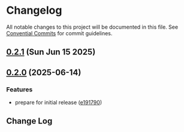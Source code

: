 # Changelog

All notable changes to this project will be documented in this file. See [Convential Commits](https://www.conventionalcommits.org/en/v1.0.0/#specification) for commit guidelines.

## [0.2.1](https://github.com/julusian/node-logitech-mx-creative-console/commits/v0.2.1) (Sun Jun 15 2025)


## [0.2.0](https://github.com/Julusian/node-logitech-mx-creative-console/compare/v0.1.0...v0.2.0) (2025-06-14)


### Features

* prepare for initial release ([e191790](https://github.com/Julusian/node-logitech-mx-creative-console/commit/e19179069cdcb82bca8bb24095092a193800467e))

## Change Log
